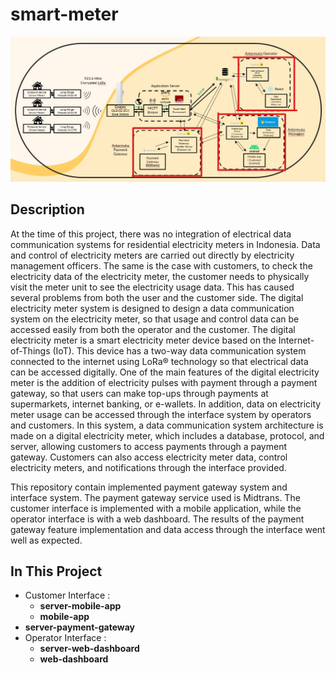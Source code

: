 # smart-meter

![Tech Diagram](https://github.com/alijarasyidi/smart-meter/blob/master/repo-image/diagram-tech.jpg)

## Description
At the time of this project, there was no integration of electrical data communication systems for residential electricity meters in Indonesia. Data and control of electricity meters are carried out directly by electricity management officers. The same is the case with customers, to check the electricity data of the electricity meter, the customer needs to physically visit the meter unit to see the electricity usage data. This has caused several problems from both the user and the customer side. The digital electricity meter system is designed to design a data communication system on the electricity meter, so that usage and control data can be accessed easily from both the operator and the customer. The digital electricity meter is a smart electricity meter device based on the Internet-of-Things (IoT). This device has a two-way data communication system connected to the internet using LoRa® technology so that electrical data can be accessed digitally. One of the main features of the digital electricity meter is the addition of electricity pulses with payment through a payment gateway, so that users can make top-ups through payments at supermarkets, internet banking, or e-wallets. In addition, data on electricity meter usage can be accessed through the interface system by operators and customers. In this system, a data communication system architecture is made on a digital electricity meter, which includes a database, protocol, and server, allowing customers to access payments through a payment gateway. Customers can also access electricity meter data, control electricity meters, and notifications through the interface provided.

This repository contain implemented payment gateway system and interface system. The payment gateway service used is Midtrans. The customer interface is implemented with a mobile application, while the operator interface is with a web dashboard. The results of the payment gateway feature implementation and data access through the interface went well as expected.

## In This Project
- Customer Interface :
  - **server-mobile-app**
  - **mobile-app**
- **server-payment-gateway**
- Operator Interface :
  - **server-web-dashboard**
  - **web-dashboard**
